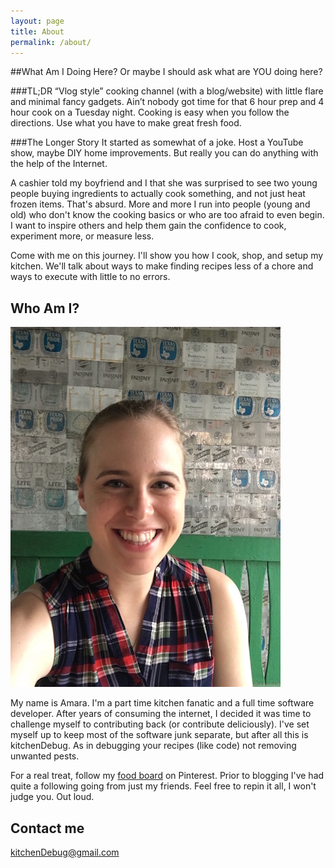 ```yaml
---
layout: page
title: About
permalink: /about/
---
```


##What Am I Doing Here?
Or maybe I should ask what are YOU doing here?

###TL;DR
“Vlog style” cooking channel (with a blog/website) with little flare and minimal fancy gadgets. Ain’t nobody got time for that 6 hour prep and 4 hour cook on a Tuesday night. Cooking is easy when you follow the directions. Use what you have to make great fresh food.

###The Longer Story
It started as somewhat of a joke. Host a YouTube show, maybe DIY home improvements. But really you can do anything with the help of the Internet. 

A cashier told my boyfriend and I that she was surprised to see two young people buying ingredients to actually cook something, and not just heat frozen items. That's absurd. More and more I run into people (young and old) who don't know the cooking basics or who are too afraid to even begin. I want to inspire others and help them gain the confidence to cook, experiment more, or measure less.

Come with me on this journey. I'll show you how I cook, shop, and setup my kitchen. We'll talk about ways to make finding recipes less of a chore and ways to execute with little to no errors.

## Who Am I?

![Me](/images/me.png)

My name is Amara. I'm a part time kitchen fanatic and a full time software developer. After years of consuming the internet, I decided it was time to challenge myself to contributing back (or contribute deliciously). I've set myself up to keep most of the software junk separate, but after all this is kitchenDebug. As in debugging your recipes (like code) not removing unwanted pests.

For a real treat, follow my [food board](https://www.pinterest.com/amara_keller/food/) on Pinterest. Prior to blogging I've had quite a following going from just my friends. Feel free to repin it all, I won't judge you. Out loud.

## Contact me

[kitchenDebug@gmail.com](mailto:kitchenDebug@gmail.com)
